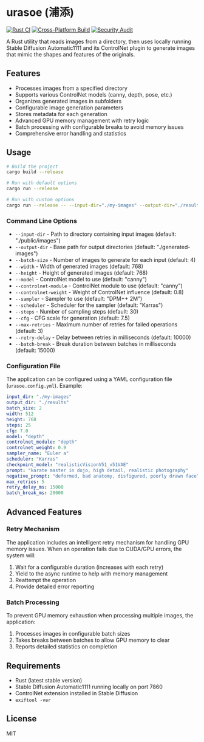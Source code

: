 # urasoe (浦添)

[![Rust CI](https://github.com/paazmaya/urasoe/actions/workflows/rust.yml/badge.svg)](https://github.com/paazmaya/urasoe/actions/workflows/rust.yml)
[![Cross-Platform Build](https://github.com/paazmaya/urasoe/actions/workflows/cross-platform-build.yml/badge.svg)](https://github.com/paazmaya/urasoe/actions/workflows/cross-platform-build.yml)
[![Security Audit](https://github.com/paazmaya/urasoe/actions/workflows/audit.yml/badge.svg)](https://github.com/paazmaya/urasoe/actions/workflows/audit.yml)

A Rust utility that reads images from a directory, then uses locally running Stable Diffusion Automatic1111 and its ControlNet plugin to generate images that mimic the shapes and features of the originals.

## Features

- Processes images from a specified directory
- Supports various ControlNet models (canny, depth, pose, etc.)
- Organizes generated images in subfolders
- Configurable image generation parameters
- Stores metadata for each generation
- Advanced GPU memory management with retry logic
- Batch processing with configurable breaks to avoid memory issues
- Comprehensive error handling and statistics

## Usage

```bash
# Build the project
cargo build --release

# Run with default options
cargo run --release

# Run with custom options
cargo run --release -- --input-dir="./my-images" --output-dir="./results" --model="depth" --batch-size=2
```

### Command Line Options

- `--input-dir` - Path to directory containing input images (default: "./public/images")
- `--output-dir` - Base path for output directories (default: "./generated-images")
- `--batch-size` - Number of images to generate for each input (default: 4)
- `--width` - Width of generated images (default: 768)
- `--height` - Height of generated images (default: 768)
- `--model` - ControlNet model to use (default: "canny")
- `--controlnet-module` - ControlNet module to use (default: "canny")
- `--controlnet-weight` - Weight of ControlNet influence (default: 0.8)
- `--sampler` - Sampler to use (default: "DPM++ 2M")
- `--scheduler` - Scheduler for the sampler (default: "Karras")
- `--steps` - Number of sampling steps (default: 30)
- `--cfg` - CFG scale for generation (default: 7.5)
- `--max-retries` - Maximum number of retries for failed operations (default: 3)
- `--retry-delay` - Delay between retries in milliseconds (default: 10000)
- `--batch-break` - Break duration between batches in milliseconds (default: 15000)

### Configuration File

The application can be configured using a YAML configuration file (`urasoe.config.yml`). Example:

```yaml
input_dir: "./my-images"
output_dir: "./results"
batch_size: 2
width: 512
height: 768
steps: 25
cfg: 7.0
model: "depth"
controlnet_module: "depth"
controlnet_weight: 0.9
sampler_name: "Euler a"
scheduler: "Karras"
checkpoint_model: "realisticVisionV51_v51VAE"
prompt: "karate master in dojo, high detail, realistic photography"
negative_prompt: "deformed, bad anatomy, disfigured, poorly drawn face"
max_retries: 5
retry_delay_ms: 15000
batch_break_ms: 20000
```

## Advanced Features

### Retry Mechanism

The application includes an intelligent retry mechanism for handling GPU memory issues. When an operation fails due to CUDA/GPU errors, the system will:

1. Wait for a configurable duration (increases with each retry)
2. Yield to the async runtime to help with memory management
3. Reattempt the operation
4. Provide detailed error reporting

### Batch Processing

To prevent GPU memory exhaustion when processing multiple images, the application:

1. Processes images in configurable batch sizes
2. Takes breaks between batches to allow GPU memory to clear
3. Reports detailed statistics on completion

## Requirements

- Rust (latest stable version)
- Stable Diffusion Automatic1111 running locally on port 7860
- ControlNet extension installed in Stable Diffusion
- `exiftool -ver`

## License

MIT
